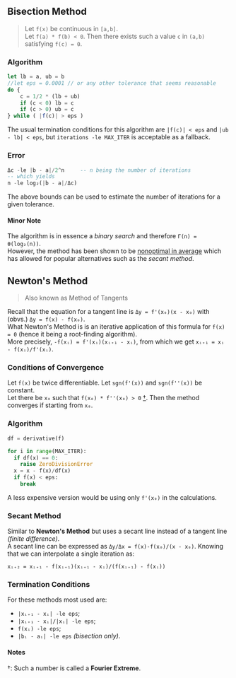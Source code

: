 ## Bisection Method
> Let `f(x)` be continuous in `[a,b]`.  
> Let `f(a) * f(b) < 0`.
> Then there exists such a value `c` in `(a,b)` satisfying `f(c) = 0`.

### Algorithm
```javascript
let lb = a, ub = b
//let eps = 0.0001 // or any other tolerance that seems reasonable
do {
	c = 1/2 * (lb + ub)
	if (c < 0) lb = c
	if (c > 0) ub = c
} while ( |f(c)| > eps )  
```
The usual termination conditions for this algorithm are `|f(c)| < eps` and `|ub - lb| < eps`, but `iterations -le MAX_ITER` is acceptable as a fallback.  
### Error
```haskell
Δc -le |b - a|/2^n     -- n being the number of iterations
-- which yields
n -le log₂(|b - a|/Δc)
```  
The above bounds can be used to estimate the number of iterations for a given tolerance.  
#### Minor Note
The algorithm is in essence a *binary search* and therefore `Γ(n) = θ(log₂(n))`.  
However, the method has been shown to be [nonoptimal in average](https://link.springer.com/article/10.1007/BF01396051) which has allowed for popular 
alternatives such as the *secant method*.

## Newton's Method
> Also known as Method of Tangents  

Recall that the equation for a tangent line is `Δy = f'(x₀)(x - x₀)` with (obvs.) `Δy = f(x) - f(x₀)`.  
What Newton's Method is is an iterative application of this formula for `f(x) = 0` (hence it being a root-finding algorithm).  
More precisely, `-f(xᵢ) = f'(xᵢ)(xᵢ₊₁ - xᵢ)`, from which we get `xᵢ₊₁ = xᵢ - f(xᵢ)/f'(xᵢ)`.  

### Conditions of Convergence
Let `f(x)` be twice differentiable.
Let `sgn(f'(x))` and `sgn(f''(x))` be constant.  
Let there be `x₀` such that `f(x₀) * f''(x₀) > 0` [†](#notes). Then the method converges if starting from `x₀`.  

### Algorithm
```python
df = derivative(f)

for i in range(MAX_ITER):
  if df(x) == 0:
    raise ZeroDivisionError
  x = x - f(x)/df(x)
  if f(x) < eps:
    break
```  
A less expensive version would be using only `f'(x₀)` in the calculations. 

### Secant Method
Similar to **Newton's Method** but uses a secant line instead of a tangent line *(finite difference)*.  
A secant line can be expressed as `Δy/Δx = f(x)-f(x₀)/(x - x₀)`. Knowing that we can interpolate a single iteration as:  
```
xᵢ₊₂ = xᵢ₊₁ - f(xᵢ₊₁)(xᵢ₊₁ - xᵢ)/(f(xᵢ₊₁) - f(xᵢ))
```
### Termination Conditions
For these methods most used are:  
* `|xᵢ₊₁ - xᵢ| -le eps`;  
* `|xᵢ₊₁ - xᵢ|/|xᵢ| -le eps`;  
* `f(xᵢ) -le eps`;  
* `|bᵢ - aᵢ| -le eps` *(bisection only)*.

#### Notes
†: Such a number is called a **Fourier Extreme**.

